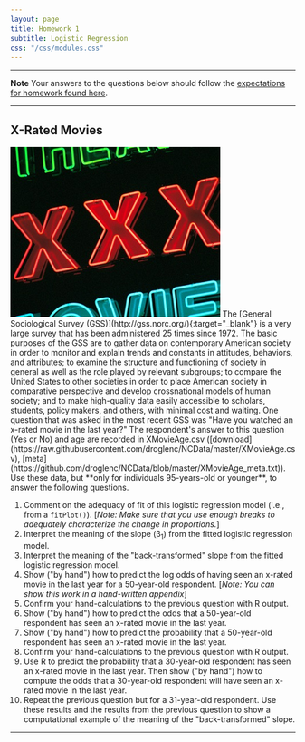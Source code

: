 ```yaml
---
layout: page
title: Homework 1
subtitle: Logistic Regression
css: "/css/modules.css"
---
```


----

<div class="alert alert-warning">
  <strong>Note</strong> Your answers to the questions below should follow the <a href="../../resources/hwformat" target="_blank">expectations for homework found here</a>.
</div>

----

## X-Rated Movies
<img src="../zimgs/x-rate-movie.jpg" alt="X-rated Movie" class="img-right">
The [General Sociological Survey (GSS)](http://gss.norc.org/){:target="_blank"} is a very large survey that has been administered 25 times since 1972.  The basic purposes of the GSS are to gather data on contemporary American society in order to monitor and explain trends and constants in attitudes, behaviors, and attributes; to examine the structure and functioning of society in general as well as the role played by relevant subgroups; to compare the United States to other societies in order to place American society in comparative perspective and develop crossnational models of human society; and to make high-quality data easily accessible to scholars, students, policy makers, and others, with minimal cost and waiting.  One question that was asked in the most recent GSS was "Have you watched an x-rated movie in the last year?"  The respondent's answer to this question (Yes or No) and age are recorded in XMovieAge.csv ([download](https://raw.githubusercontent.com/droglenc/NCData/master/XMovieAge.csv), [meta](https://github.com/droglenc/NCData/blob/master/XMovieAge_meta.txt)). Use these data, but **only for individuals 95-years-old or younger**, to answer the following questions.

1. Comment on the adequacy of fit of this logistic regression model (i.e., from a `fitPlot()`). [*Note: Make sure that you use enough breaks to adequately characterize the change in proportions.*]
1. Interpret the meaning of the slope (&beta;<sub>1</sub>) from the fitted logistic regression model.
1. Interpret the meaning of the "back-transformed" slope from the fitted logistic regression model.
1. Show ("by hand") how to predict the log odds of having seen an x-rated movie in the last year for a 50-year-old respondent. [*Note: You can show this work in a hand-written appendix*]
1. Confirm your hand-calculations to the previous question with R output.
1. Show ("by hand") how to predict the odds that a 50-year-old respondent has seen an x-rated movie in the last year.
1. Show ("by hand") how to predict the probability that a 50-year-old respondent has seen an x-rated movie in the last year.
1. Confirm your hand-calculations to the previous question with R output.
1. Use R to predict the probability that a 30-year-old respondent has seen an x-rated movie in the last year.  Then show ("by hand") how to compute the odds that a 30-year-old respondent will have seen an x-rated movie in the last year.
1. Repeat the previous question but for a 31-year-old respondent.  Use these results and the results from the previous question to show a computational example of the meaning of the "back-transformed" slope.

----
